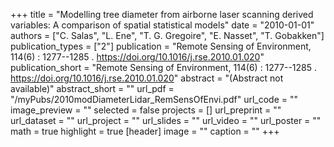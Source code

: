 +++
title = "Modelling tree diameter from airborne laser scanning derived variables: A comparison of spatial statistical models"
date = "2010-01-01"
authors = ["C. Salas", "L. Ene", "T. G. Gregoire", "E. Nasset", "T. Gobakken"]
publication_types = ["2"]
publication = "Remote Sensing of Environment, 114(6) : 1277--1285 . https://doi.org/10.1016/j.rse.2010.01.020"
publication_short = "Remote Sensing of Environment, 114(6) : 1277--1285 . https://doi.org/10.1016/j.rse.2010.01.020"
abstract = "(Abstract not available)"
abstract_short = ""
url_pdf = "/myPubs/2010modDiameterLidar_RemSensOfEnvi.pdf"
url_code = ""
image_preview = ""
selected = false
projects = []
url_preprint = ""
url_dataset = ""
url_project = ""
url_slides = ""
url_video = ""
url_poster = ""
math = true
highlight = true
[header]
image = ""
caption = ""
+++
